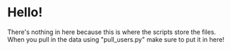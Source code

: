 # Hello!
There's nothing in here because this is where the scripts store the files. 
When you pull in the data using "pull_users.py" make sure to put it in here!